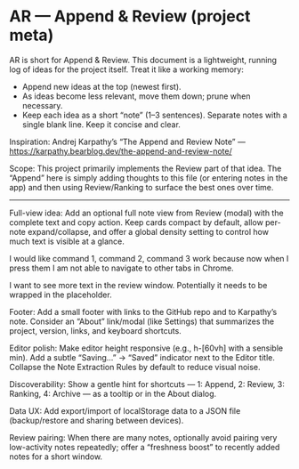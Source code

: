 # AR — Append & Review (project meta)

AR is short for Append & Review. This document is a lightweight, running log of ideas for the project itself. Treat it like a working memory:

- Append new ideas at the top (newest first).
- As ideas become less relevant, move them down; prune when necessary.
- Keep each idea as a short “note” (1–3 sentences). Separate notes with a single blank line. Keep it concise and clear.

Inspiration: Andrej Karpathy’s “The Append and Review Note” — https://karpathy.bearblog.dev/the-append-and-review-note/

Scope: This project primarily implements the Review part of that idea. The “Append” here is simply adding thoughts to this file (or entering notes in the app) and then using Review/Ranking to surface the best ones over time.

---

Full-view idea: Add an optional full note view from Review (modal) with the complete text and copy action. Keep cards compact by default, allow per-note expand/collapse, and offer a global density setting to control how much text is visible at a glance.

I would like command 1, command 2, command 3 work because now when I press them I am not able to navigate to other tabs in Chrome. 

I want to see more text in the review window. Potentially it needs to be wrapped in the placeholder. 

Footer: Add a small footer with links to the GitHub repo and to Karpathy’s note. Consider an “About” link/modal (like Settings) that summarizes the project, version, links, and keyboard shortcuts.

Editor polish: Make editor height responsive (e.g., h-[60vh] with a sensible min). Add a subtle “Saving…” → “Saved” indicator next to the Editor title. Collapse the Note Extraction Rules by default to reduce visual noise.

Discoverability: Show a gentle hint for shortcuts — 1: Append, 2: Review, 3: Ranking, 4: Archive — as a tooltip or in the About dialog.

Data UX: Add export/import of localStorage data to a JSON file (backup/restore and sharing between devices).

Review pairing: When there are many notes, optionally avoid pairing very low-activity notes repeatedly; offer a “freshness boost” to recently added notes for a short window.
